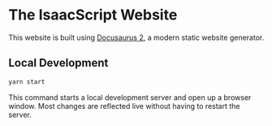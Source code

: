 # The IsaacScript Website

This website is built using [Docusaurus 2](https://v2.docusaurus.io/), a modern static website generator.

## Local Development

```sh
yarn start
```

This command starts a local development server and open up a browser window. Most changes are reflected live without having to restart the server.
